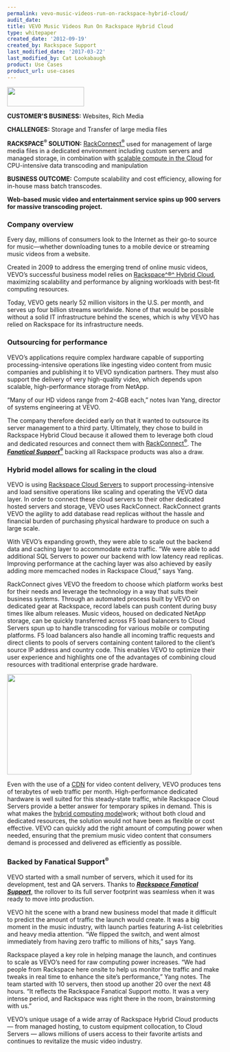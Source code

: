 ```yaml
---
permalink: vevo-music-videos-run-on-rackspace-hybrid-cloud/
audit_date:
title: VEVO Music Videos Run On Rackspace Hybrid Cloud
type: whitepaper
created_date: '2012-09-19'
created_by: Rackspace Support
last_modified_date: '2017-03-22'
last_modified_by: Cat Lookabaugh
product: Use Cases
product_url: use-cases
---
```


<a href="http://www.vevo.com/">
   <img src="{% asset_path UseCases/vevo-music-videos-run-on-rackspace-hybrid-cloud/vevo-logo.png %}" width="179" height="45" />
</a>

**CUSTOMER'S BUSINESS:** Websites, Rich Media

**CHALLENGES:** Storage and Transfer of large media files

**RACKSPACE<sup>&reg;</sup> SOLUTION:** [RackConnect<sup>&reg;</sup>](http://www.rackspace.com/hosting_solutions/hybrid_hosting/)
used for management of large media files in a dedicated environment
including custom servers and managed storage, in combination with
[scalable compute in the
Cloud](http://www.rackspace.com/cloud/cloud_hosting_products/servers/)
for CPU-intensive data transcoding and manipulation

**BUSINESS OUTCOME:** Compute scalability and cost efficiency, allowing
for in-house mass batch transcodes.

**Web-based music video and entertainment service spins up 900 servers for
massive transcoding project.**

### Company overview

Every day, millions of consumers look to the Internet as their go-to
source for music—whether downloading tunes to a mobile device or
streaming music videos from a website.

Created in 2009 to address the emerging trend of online music videos,
VEVO’s successful business model relies on [Rackspace^®^ Hybrid
Cloud](http://www.rackspace.com/cloud/hybrid/), maximizing scalability
and performance by aligning workloads with best-fit computing
resources.

Today, VEVO gets nearly 52 million visitors in the U.S. per month, and
serves up four billion streams worldwide. None of that would be possible
without a solid IT infrastructure behind the scenes, which is why VEVO
has relied on Rackspace for its infrastructure needs.

### Outsourcing for performance

VEVO’s applications require complex hardware capable of supporting
processing-intensive operations like ingesting video content from music
companies and publishing it to VEVO syndication partners. They must also
support the delivery of very high-quality video, which depends upon
scalable, high-performance storage from NetApp.

“Many of our HD videos range from 2-4GB each,” notes Ivan Yang, director
of systems engineering at VEVO.

The company therefore decided early on that it wanted to outsource its
server management to a third party. Ultimately, they chose to build in
Rackspace Hybrid Cloud because it allowed them to leverage both cloud
and dedicated resources and connect them with
[RackConnect<sup>&reg;</sup>](http://www.rackspace.com/cloud/hybrid/dedicated_cloud/rackconnect/).
The [***Fanatical
Support<sup>&reg;</sup>***](http://www.rackspace.com/whyrackspace/support/)
backing all Rackspace products was also a draw.

### Hybrid model allows for scaling in the cloud

VEVO is using [Rackspace Cloud
Servers](http://www.rackspace.com/cloud/servers/) to support
processing-intensive and load sensitive operations like scaling and
operating the VEVO data layer. In order to connect these cloud servers
to their other dedicated hosted servers and storage, VEVO uses
RackConnect. RackConnect grants VEVO the agility to add database read
replicas without the hassle and financial burden of purchasing physical
hardware to produce on such a large scale.

With VEVO’s expanding growth, they were able to scale out the backend
data and caching layer to accommodate extra traffic. “We were able to
add additional SQL Servers to power our backend with low latency read
replicas. Improving performance at the caching layer was also achieved
by easily adding more memcached nodes in Rackspace Cloud,” says Yang.

RackConnect gives VEVO the freedom to choose which platform works best
for their needs and leverage the technology in a way that suits their
business systems. Through an automated process built by VEVO on
dedicated gear at Rackspace, record labels can push content during busy
times like album releases. Music videos, housed on dedicated NetApp
storage, can be quickly transferred across F5 load balancers to Cloud
Servers spun up to handle transcoding for various mobile or computing
platforms. F5 load balancers also handle all incoming traffic requests
and direct clients to pools of servers containing content tailored to
the client’s source IP address and country code. This enables VEVO to
optimize their user experience and highlights one of the advantages of
combining cloud resources with traditional enterprise grade hardware.

<img src="{% asset_path UseCases/vevo-music-videos-run-on-rackspace-hybrid-cloud/vevo.png %}" width="429" height="234" />

Even with the use of a
[CDN](http://www.rackspace.com/cloud/files/technology/?page=cdn) for
video content delivery, VEVO produces tens of terabytes of web traffic
per month. High-performance dedicated hardware is well suited for this
steady-state traffic, while Rackspace Cloud Servers provide a better
answer for temporary spikes in demand. This is what makes the [hybrid
computing model](http://www.rackspace.com/cloud/hybrid/)work; without
both cloud and dedicated resources, the solution would not have been as
flexible or cost effective. VEVO can quickly add the right amount of
computing power when needed, ensuring that the premium music video
content that consumers demand is processed and delivered as efficiently
as possible.

### Backed by Fanatical Support<sup>&reg;</sup>

VEVO started with a small number of servers, which it used for its
development, test and QA servers. Thanks to [***Rackspace Fanatical
Support***](http://www.rackspace.com/whyrackspace/support/), the rollover
to its full server footprint was seamless when it was ready to move into
production.

VEVO hit the scene with a brand new business model that made it
difficult to predict the amount of traffic the launch would create. It
was a big moment in the music industry, with launch parties featuring
A-list celebrities and heavy media attention. “We flipped the switch,
and went almost immediately from having zero traffic to millions of
hits,” says Yang.

Rackspace played a key role in helping manage the launch, and continues
to scale as VEVO’s need for raw computing power increases. “We had
people from Rackspace here onsite to help us monitor the traffic and
make tweaks in real time to enhance the site’s performance,” Yang notes.
The team started with 10 servers, then stood up another 20 over the next
48 hours. “It reflects the Rackspace Fanatical Support motto. It was a
very intense period, and Rackspace was right there in the room,
brainstorming with us.”

VEVO’s unique usage of a wide array of Rackspace Hybrid Cloud
products — from managed hosting, to custom equipment collocation, to Cloud
Servers — allows millions of users access to their favorite artists and
continues to revitalize the music video industry.
